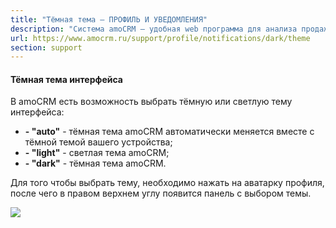 ```yaml
---
title: "Тёмная тема — ПРОФИЛЬ И УВЕДОМЛЕНИЯ"
description: "Система amoCRM – удобная web программа для анализа продаж, доступная в режиме online из любой точки мира! Подробности узнавайте по указанным на сайте телефонам в Москве."
url: https://www.amocrm.ru/support/profile/notifications/dark/theme
section: support
---
```


#### **Тёмная тема интерфейса**

В amoCRM есть возможность выбрать тёмную или светлую тему интерфейса:

- **- "auto"** - тёмная тема amoCRM автоматически меняется вместе с тёмной темой вашего устройства;
- **- "light"** - светлая тема amoCRM;
- **- "dark"** - тёмная тема amoCRM.

Для того чтобы выбрать тему, необходимо нажать на аватарку профиля, после чего в правом верхнем углу появится панель с выбором темы.

![](/uploads/2023/05/DT.png)
